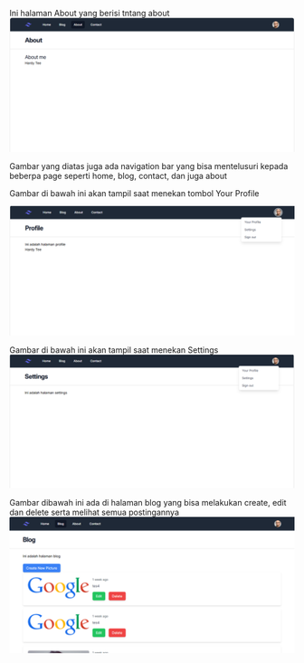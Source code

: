 Ini halaman About yang berisi tntang about
![1726112092152](image/README/1726112092152.png)

Gambar yang diatas juga ada navigation bar yang bisa mentelusuri kepada beberpa page seperti home, blog, contact, dan juga about

Gambar di bawah ini akan tampil saat menekan tombol Your Profile

![1726111688837](image/README/1726111688837.png)

Gambar di bawah ini akan tampil saat menekan Settings
![1726112005867](image/README/1726112005867.png)

Gambar dibawah ini ada di halaman blog yang bisa melakukan create, edit dan delete serta melihat semua postingannya
![1727272845762](image/README/1727272845762.png)
